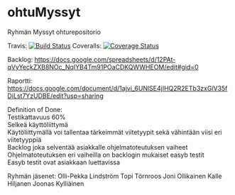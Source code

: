 # ohtuMyssyt

Ryhmän Myssyt ohturepositorio

Travis: [![Build Status](https://travis-ci.org/oplindstr/ohtuMyssyt.svg?branch=master)](https://travis-ci.org/oplindstr/ohtuMyssyt)
Coveralls: [![Coverage Status](https://coveralls.io/repos/github/oplindstr/ohtuMyssyt/badge.svg?branch=master)](https://coveralls.io/github/oplindstr/ohtuMyssyt?branch=master)

Backlog:
https://docs.google.com/spreadsheets/d/12PAt-qVyYeckZXB8NOc_NqIYB4Tm91POaCDKQWWHEOM/edit#gid=0

Raportti:
https://docs.google.com/document/d/1ajvi_6UNlSE4jIHQ2R2ETb3zxGiV35fDiLst7YzUDBE/edit?usp=sharing

Definition of Done:  
Testikattavuus 60%  
Selkeä käyttöliittymä  
Käytöliittymällä voi tallentaa tärkeimmät viitetyypit sekä vähintään viisi eri viitetyyppiä  
Backlog joka selventää asiakkalle ohjelmatoteutuksen vaiheet  
Ohjelmatoteutuksen eri vaiheilla on backlogin mukaiset easyb testit  
Easyb testit ovat asiakkaan luettavissa  

Ryhmän jäsenet:
Olli-Pekka Lindström
Topi Törnroos
Joni Ollikainen
Kalle Hiljanen
Joonas Kylliäinen
